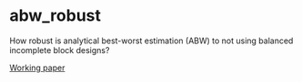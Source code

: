 # abw_robust
How robust is analytical best-worst estimation (ABW) to not using balanced incomplete block designs?

[Working paper](https://docs.google.com/document/d/1D_rMMPjV-O6jkD70M_qlYQal-SNtCFPjYFXCfWaeIT8/edit?usp=sharing)
